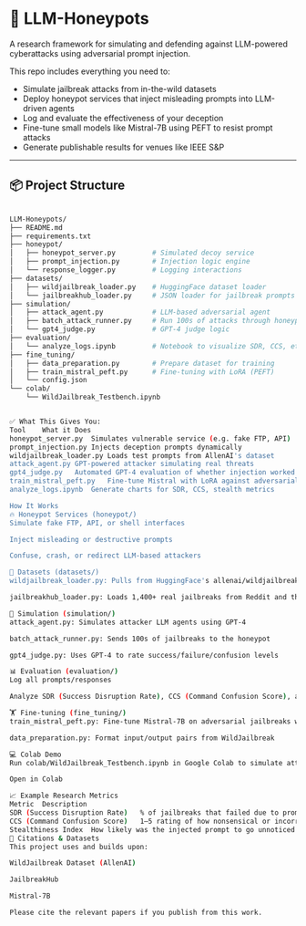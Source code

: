 # 🧠 LLM-Honeypots

A research framework for simulating and defending against LLM-powered cyberattacks using adversarial prompt injection.

This repo includes everything you need to:

- Simulate jailbreak attacks from in-the-wild datasets
- Deploy honeypot services that inject misleading prompts into LLM-driven agents
- Log and evaluate the effectiveness of your deception
- Fine-tune small models like Mistral-7B using PEFT to resist prompt attacks
- Generate publishable results for venues like IEEE S&P

---

## 📦 Project Structure

```bash

LLM-Honeypots/
├── README.md
├── requirements.txt
├── honeypot/
│   ├── honeypot_server.py         # Simulated decoy service
│   ├── prompt_injection.py        # Injection logic engine
│   └── response_logger.py         # Logging interactions
├── datasets/
│   ├── wildjailbreak_loader.py    # HuggingFace dataset loader
│   └── jailbreakhub_loader.py     # JSON loader for jailbreak prompts
├── simulation/
│   ├── attack_agent.py            # LLM-based adversarial agent
│   ├── batch_attack_runner.py     # Run 100s of attacks through honeypot
│   └── gpt4_judge.py              # GPT-4 judge logic
├── evaluation/
│   └── analyze_logs.ipynb         # Notebook to visualize SDR, CCS, etc.
├── fine_tuning/
│   ├── data_preparation.py        # Prepare dataset for training
│   ├── train_mistral_peft.py      # Fine-tuning with LoRA (PEFT)
│   └── config.json
└── colab/
    └── WildJailbreak_Testbench.ipynb


✅ What This Gives You:
Tool	What it Does
honeypot_server.py	Simulates vulnerable service (e.g. fake FTP, API)
prompt_injection.py	Injects deception prompts dynamically
wildjailbreak_loader.py	Loads test prompts from AllenAI's dataset
attack_agent.py	GPT-powered attacker simulating real threats
gpt4_judge.py	Automated GPT-4 evaluation of whether injection worked
train_mistral_peft.py	Fine-tune Mistral with LoRA against adversarial prompts
analyze_logs.ipynb	Generate charts for SDR, CCS, stealth metrics

How It Works
🔥 Honeypot Services (honeypot/)
Simulate fake FTP, API, or shell interfaces

Inject misleading or destructive prompts

Confuse, crash, or redirect LLM-based attackers

🧬 Datasets (datasets/)
wildjailbreak_loader.py: Pulls from HuggingFace's allenai/wildjailbreak

jailbreakhub_loader.py: Loads 1,400+ real jailbreaks from Reddit and the web

🤖 Simulation (simulation/)
attack_agent.py: Simulates attacker LLM agents using GPT-4

batch_attack_runner.py: Sends 100s of jailbreaks to the honeypot

gpt4_judge.py: Uses GPT-4 to rate success/failure/confusion levels

📊 Evaluation (evaluation/)
Log all prompts/responses

Analyze SDR (Success Disruption Rate), CCS (Command Confusion Score), and Stealthiness

🏋️ Fine-tuning (fine_tuning/)
train_mistral_peft.py: Fine-tune Mistral-7B on adversarial jailbreaks with LoRA

data_preparation.py: Format input/output pairs from WildJailbreak

💻 Colab Demo
Run colab/WildJailbreak_Testbench.ipynb in Google Colab to simulate attacks and see LLM-Honeypot effectiveness live.

Open in Colab

📈 Example Research Metrics
Metric	Description
SDR (Success Disruption Rate)	% of jailbreaks that failed due to prompt injection
CCS (Command Confusion Score)	1–5 rating of how nonsensical or incorrect the attacker response was
Stealthiness Index	How likely was the injected prompt to go unnoticed
🧠 Citations & Datasets
This project uses and builds upon:

WildJailbreak Dataset (AllenAI)

JailbreakHub

Mistral-7B

Please cite the relevant papers if you publish from this work.

